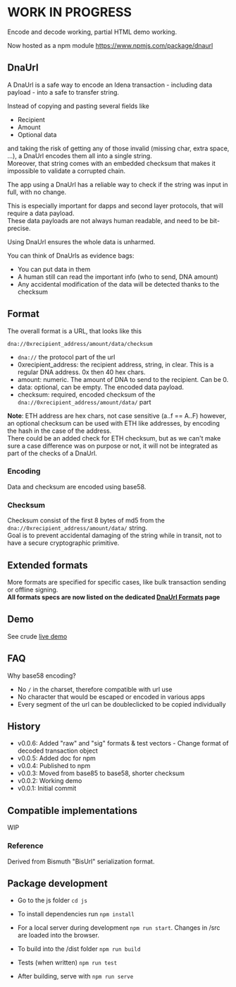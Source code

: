# WORK IN PROGRESS

Encode and decode working, partial HTML demo working.

Now hosted as a npm module https://www.npmjs.com/package/dnaurl

## DnaUrl

A DnaUrl is a safe way to encode an Idena transaction - including data payload - into a safe to transfer string.

Instead of copying and pasting several fields like

- Recipient
- Amount
- Optional data

and taking the risk of getting any of those invalid (missing char, extra space, ...), a DnaUrl encodes them all into a single string.  
Moreover, that string comes with an embedded checksum that makes it impossible to validate a corrupted chain.

The app using a DnaUrl has a reliable way to check if the string was input in full, with no change.

This is especially important for dapps and second layer protocols, that will require a data payload.  
These data payloads are not always human readable, and need to be bit-precise.

Using DnaUrl ensures the whole data is unharmed.

You can think of DnaUrls as evidence bags:

- You can put data in them
- A human still can read the important info (who to send, DNA amount)
- Any accidental modification of the data will be detected thanks to the checksum

## Format

The overall format is a URL, that looks like this

`dna://0xrecipient_address/amount/data/checksum`

- `dna://` the protocol part of the url
- 0xrecipient_address: the recipient address, string, in clear. This is a regular DNA address. 0x then 40 hex chars.
- amount: numeric. The amount of DNA to send to the recipient. Can be 0.
- data: optional, can be empty. The encoded data payload.
- checksum: required, encoded checksum of the `dna://0xrecipient_address/amount/data/` part

**Note**: ETH address are hex chars, not case sensitive (a..f == A..F) however, an optional checksum can be used with ETH like addresses, by encoding the hash in the case of the address.  
There could be an added check for ETH checksum, but as we can&#39;t make sure a case difference was on purpose or not, it will not be integrated as part of the checks of a DnaUrl.

### Encoding

Data and checksum are encoded using base58.

### Checksum

Checksum consist of the first 8 bytes of md5 from the `dna://0xrecipient_address/amount/data/` string.  
Goal is to prevent accidental damaging of the string while in transit, not to have a secure cryptographic primitive.

## Extended formats

More formats are specified for specific cases, like bulk transaction sending or offline signing.  
**All formats specs are now listed on the dedicated [DnaUrl Formats](formats.md) page**

## Demo

See crude [live demo](https://idena-today.github.io/DnaUrl/js/dist/)

## FAQ

Why base58 encoding?

- No `/` in the charset, therefore compatible with url use
- No character that would be escaped or encoded in various apps
- Every segment of the url can be doubleclicked to be copied individually

## History

- v0.0.6: Added &quot;raw&quot; and &quot;sig&quot; formats & test vectors - Change format of decoded transaction object
- v0.0.5: Added doc for npm
- v0.0.4: Published to npm
- v0.0.3: Moved from base85 to base58, shorter checksum
- v0.0.2: Working demo
- v0.0.1: Initial commit

## Compatible implementations

WIP

### Reference

Derived from Bismuth &quot;BisUrl&quot; serialization format.

## Package development

- Go to the js folder `cd js`
  
- To install dependencies run `npm install`
  
- For a local server during development `npm run start`. Changes in /src are loaded into the browser.
  
- To build into the /dist folder `npm run build`
  
- Tests (when written) `npm run test`
  
- After building, serve with `npm run serve`
